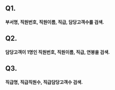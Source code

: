 ## Q1.
#### 부서명, 직원번호, 직원이름, 직급, 담당고객수를 검색.

## Q2.
#### 담당고객이 1명인 직원번호, 직원이름, 직급, 연봉을 검색.

## Q3.
#### 직급명, 직급직원수, 직급담당고객수 검색.

